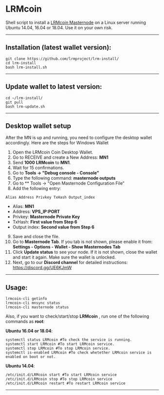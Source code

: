 # LRMcoin
Shell script to install a [LRMcoin Masternode](https://www.lrmcoin.cc/) on a Linux server running Ubuntu 14.04, 16.04 or 18.04. Use it on your own risk.

***
## Installation (latest wallet version):
```
git clone https://github.com/lrmproject/lrm-install/
cd lrm-install
bash lrm-install.sh
```
***
## Update wallet to latest version:
```
cd ~/lrm-install/
git pull
bash lrm-update.sh
```
***
## Desktop wallet setup

After the MN is up and running, you need to configure the desktop wallet accordingly. Here are the steps for Windows Wallet
1. Open the LRMcoin Coin Desktop Wallet.
2. Go to RECEIVE and create a New Address: **MN1**
3. Send **1000** **LRMcoin** to **MN1**.
4. Wait for 15 confirmations.
5. Go to **Tools -> "Debug console - Console"**
6. Type the following command: **masternode outputs**
7. Go to  ** Tools -> "Open Masternode Configuration File"
8. Add the following entry:
```
Alias Address Privkey TxHash Output_index
```
* Alias: **MN1**
* Address: **VPS_IP:PORT**
* Privkey: **Masternode Private Key**
* TxHash: **First value from Step 6**
* Output index:  **Second value from Step 6**
9. Save and close the file.
10. Go to **Masternode Tab**. If you tab is not shown, please enable it from: **Settings - Options - Wallet - Show Masternodes Tab**
11. Click **Update status** to see your node. If it is not shown, close the wallet and start it again. Make sure the wallet is unlocked.
12. Next, go to our **Discord channel** for detailed instructions: https://discord.gg/UE6KJmW
***

## Usage:
```
lrmcoin-cli getinfo
lrmcoin-cli mnsync status
lrmcoin-cli masternode status
```
Also, if you want to check/start/stop **LRMcoin** , run one of the following commands as **root**:

**Ubuntu 16.04 or 18.04**:
```
systemctl status LRMcoin #To check the service is running.
systemctl start LRMcoin #To start LRMcoin service.
systemctl stop LRMcoin #To stop LRMcoin service.
systemctl is-enabled LRMcoin #To check whetether LRMcoin service is enabled on boot or not.
```
**Ubuntu 14.04**:  
```
/etc/init.d/LRMcoin start #To start LRMcoin service
/etc/init.d/LRMcoin stop #To stop LRMcoin service
/etc/init.d/LRMcoin restart #To restart LRMcoin service
```
***
